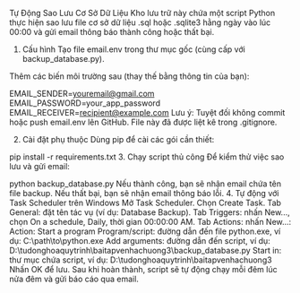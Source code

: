Tự Động Sao Lưu Cơ Sở Dữ Liệu
Kho lưu trữ này chứa một script Python thực hiện sao lưu file cơ sở dữ liệu .sql hoặc .sqlite3 hằng ngày vào lúc 00:00 và gửi email thông báo thành công hoặc thất bại.

1. Cấu hình
Tạo file email.env trong thư mục gốc (cùng cấp với backup_database.py).

Thêm các biến môi trường sau (thay thế bằng thông tin của bạn):

EMAIL_SENDER=youremail@gmail.com
EMAIL_PASSWORD=your_app_password
EMAIL_RECEIVER=recipient@example.com
Lưu ý: Tuyệt đối không commit hoặc push email.env lên GitHub. File này đã được liệt kê trong .gitignore.

2. Cài đặt phụ thuộc
Dùng pip để cài các gói cần thiết:

pip install -r requirements.txt
3. Chạy script thủ công
Để kiểm thử việc sao lưu và gửi email:

python backup_database.py
Nếu thành công, bạn sẽ nhận email chứa tên file backup.
Nếu thất bại, bạn sẽ nhận email thông báo lỗi.
4. Tự động với Task Scheduler trên Windows
Mở Task Scheduler.
Chọn Create Task.
Tab General: đặt tên tác vụ (ví dụ: Database Backup).
Tab Triggers: nhấn New..., chọn On a schedule, Daily, thời gian 00:00:00 AM.
Tab Actions: nhấn New...:
Action: Start a program
Program/script: đường dẫn đến file python.exe, ví dụ:
C:\path\to\python.exe
Add arguments: đường dẫn đến script, ví dụ:
D:\tudonghoaquytrinh\baitapvenhachuong3\backup_database.py
Start in: thư mục chứa script, ví dụ:
D:\tudonghoaquytrinh\baitapvenhachuong3
Nhấn OK để lưu.
Sau khi hoàn thành, script sẽ tự động chạy mỗi đêm lúc nửa đêm và gửi báo cáo qua email.
